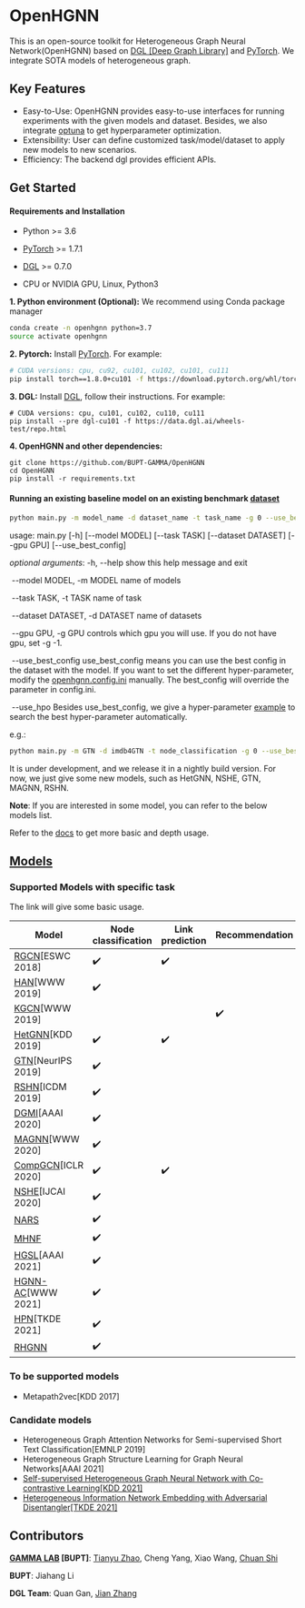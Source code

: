 # OpenHGNN
This is an open-source toolkit for Heterogeneous Graph Neural Network(OpenHGNN) based on [DGL [Deep Graph Library]](https://github.com/dmlc/dgl) and [PyTorch](https://pytorch.org/). We integrate SOTA models of heterogeneous graph.

## Key Features

- Easy-to-Use: OpenHGNN provides easy-to-use interfaces for running experiments with the given models and dataset. Besides, we also integrate [optuna](https://optuna.org/) to get hyperparameter optimization.
- Extensibility: User can define customized task/model/dataset to apply new models to new scenarios.
- Efficiency: The backend dgl provides efficient APIs.

## Get Started

#### Requirements and Installation

- Python  >= 3.6
- [PyTorch](https://pytorch.org/get-started/locally/)  >= 1.7.1
- [DGL](https://github.com/dmlc/dgl) >= 0.7.0

- CPU or NVIDIA GPU, Linux, Python3

**1. Python environment (Optional):** We recommend using Conda package manager

```bash
conda create -n openhgnn python=3.7
source activate openhgnn
```

**2. Pytorch:** Install [PyTorch](https://pytorch.org/). For example:

```bash
# CUDA versions: cpu, cu92, cu101, cu102, cu101, cu111
pip install torch==1.8.0+cu101 -f https://download.pytorch.org/whl/torch_stable.html
```

**3. DGL:** Install [DGL](https://pytorch-geometric.readthedocs.io/en/latest/notes/installation.html), follow their instructions. For example:

```
# CUDA versions: cpu, cu101, cu102, cu110, cu111
pip install --pre dgl-cu101 -f https://data.dgl.ai/wheels-test/repo.html
```

**4. OpenHGNN and other dependencies:**

```
git clone https://github.com/BUPT-GAMMA/OpenHGNN
cd OpenHGNN
pip install -r requirements.txt
```

#### Running an existing baseline model on an existing benchmark [dataset](./openhgnn/dataset/#Dataset)

```bash
python main.py -m model_name -d dataset_name -t task_name -g 0 --use_best_config
```

usage: main.py [-h] [--model MODEL] [--task TASK] [--dataset DATASET]
               [--gpu GPU] [--use_best_config]

*optional arguments*:
	-h, --help            show this help message and exit

​	--model MODEL,	-m MODEL	name of models

​	--task TASK,	-t TASK	name of task

​	--dataset DATASET,	-d DATASET	name of datasets

​	--gpu GPU, -g GPU	controls which gpu you will use. If you do not have gpu, set -g -1.

​	--use_best_config	use_best_config means you can use the best config in the dataset with the model. If you want to set the different hyper-parameter, modify the [openhgnn.config.ini](./openhgnn/config.ini) manually. The best_config will override the parameter in config.ini.

​	--use_hpo Besides use_best_config, we give a hyper-parameter [example](./openhgnn/auto) to search the best hyper-parameter automatically.

e.g.: 

```bash
python main.py -m GTN -d imdb4GTN -t node_classification -g 0 --use_best_config
```

It is under development, and we release it in a nightly build version. For now, we just give some new models, such as HetGNN, NSHE, GTN, MAGNN, RSHN.

**Note**: If you are interested in some model, you can refer to the below models list.

Refer to the [docs](https://openhgnn.readthedocs.io/en/latest/index.html) to get more basic and depth usage.

## [Models](./openhgnn/models/#Model)

### Supported Models with specific task

The link will give some basic usage.

| Model                                           | Node classification | Link prediction    | Recommendation     |
| ----------------------------------------------- | ------------------- | ------------------ | ------------------ |
| [RGCN](./openhgnn/output/RGCN)[ESWC 2018]       | :heavy_check_mark:  | :heavy_check_mark: |                    |
| [HAN](./openhgnn/output/HAN)[WWW 2019]          | :heavy_check_mark:  |                    |                    |
| [KGCN](./openhgnn/output/KGCN)[WWW 2019]        |                     |                    | :heavy_check_mark: |
| [HetGNN](./openhgnn/output/HetGNN)[KDD 2019]    | :heavy_check_mark:  | :heavy_check_mark: |                    |
| [GTN](./openhgnn/output/GTN)[NeurIPS 2019]      | :heavy_check_mark:  |                    |                    |
| [RSHN](./openhgnn/output/RSHN)[ICDM 2019]       | :heavy_check_mark:  |                    |                    |
| [DGMI](./openhgnn/output/DMGI)[AAAI 2020]       | :heavy_check_mark:  |                    |                    |
| [MAGNN](./openhgnn/output/MAGNN)[WWW 2020]      | :heavy_check_mark:  |                    |                    |
| [CompGCN](./openhgnn/output/CompGCN)[ICLR 2020] | :heavy_check_mark:  | :heavy_check_mark: |                    |
| [NSHE](./openhgnn/output/NSHE)[IJCAI 2020]      | :heavy_check_mark:  |                    |                    |
| [NARS](./openhgnn/output/NARS)                  | :heavy_check_mark:  |                    |                    |
| [MHNF](./openhgnn/output/MHNF)                  | :heavy_check_mark:  |                    |                    |
| [HGSL](./openhgnn/output/HGSL)[AAAI 2021]       | :heavy_check_mark:  |                    |                    |
| [HGNN-AC](./openhgnn/output/HGNN_AC)[WWW 2021]  | :heavy_check_mark:  |                    |                    |
| [HPN](./openhgnn/output/HPN)[TKDE 2021]         | :heavy_check_mark:  |                    |                    |
| [RHGNN](./openhgnn/output/RHGNN)                | :heavy_check_mark:  |                    |                    |

### To be supported models

- Metapath2vec[KDD 2017]

### Candidate models

- Heterogeneous Graph Attention Networks for Semi-supervised Short Text Classification[EMNLP 2019]
- Heterogeneous Graph Structure Learning for Graph Neural Networks[AAAI 2021]
- [Self-supervised Heterogeneous Graph Neural Network with Co-contrastive Learning[KDD 2021]](https://arxiv.org/abs/2105.09111)
- [Heterogeneous Information Network Embedding with Adversarial Disentangler[TKDE 2021]](https://ieeexplore.ieee.org/document/9483653)

## Contributors

**[GAMMA LAB](https://github.com/BUPT-GAMMA) [BUPT]**: [Tianyu Zhao](https://github.com/Theheavens), Cheng Yang, Xiao Wang, [Chuan Shi](http://shichuan.org/)

**BUPT**: Jiahang Li

**DGL Team**: Quan Gan, [Jian Zhang](https://github.com/zhjwy9343)

